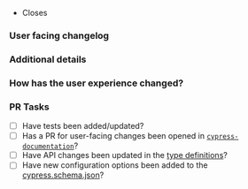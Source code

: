 <!-- 
Thanks for contributing!
Read our contribution guidelines here: 
https://github.com/cypress-io/cypress/blob/develop/CONTRIBUTING.md 
-->

<!-- Example: "Closes #1234" -->

- Closes <!-- issue number here -->

### User facing changelog

<!--
Explain the change(s) for every user to read in our changelog.
-->

### Additional details

<!--
Examples:
- Why was this change necessary?
- What is affected by this change?
- Any implementation details to explain?
-->

### How has the user experience changed?

<!--
Provide before and after examples of the change.
Screenshots or GIFs are preferred.
-->

### PR Tasks

<!-- 
These tasks must be completed before a PR is merged.
Delete tasks if they are not applicable. 
-->

- [ ] Have tests been added/updated?
- [ ] Has a PR for user-facing changes been opened in [`cypress-documentation`](https://github.com/cypress-io/cypress-documentation)? <!-- Link to PR here -->
- [ ] Have API changes been updated in the [type definitions](cli/types/index.d.ts)?
- [ ] Have new configuration options been added to the [cypress.schema.json](cli/schema/cypress.schema.json)?
